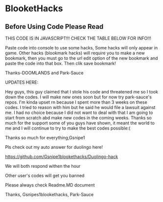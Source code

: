 # BlooketHacks
## Before Using Code Please Read




THIS CODE IS IN JAVASCRIPT!!!                 CHECK THE TABLE BELOW FOR INFO!!!



Paste code into console to use some hacks, Some hacks will only appear in game. Other hacks (blookmark hacks) will require you to make a new bookmark, then you must go to the url edit option of the new bookmark and paste the code into that box. Then clik save bookmark!   

Thanks-DOOMLANDS and Park-Sauce


UPDATES HERE:


Hey guys, this guy claimed that I stole his code and threatened me so I took down the codes. I will make new ones soon but for now try park-sauce's repos. I'm kinda upset rn because I spent more than 3 weeks on these codes. I tried to reason with him but he said he would file a lawsuit against me. I had no choice because I did not want to deal with that I am going to start from scratch abd make new codes in the coming weeks. Thanks so much for the support some of you guys have shown, it meant the world to me and I will continue to try to make the best codes possible:(

Thanks so much for everything,Gsnipe1


Pls check out my auto answer for duolingo here! 


https://github.com/Gsnipe1blookethacks/Duolingo-hack





We will both respond withen the hour

Other user's codes will get you banned




Please always check Readme.MD document




Thanks, Gsnipes1blookethacks, Park-Sauce
